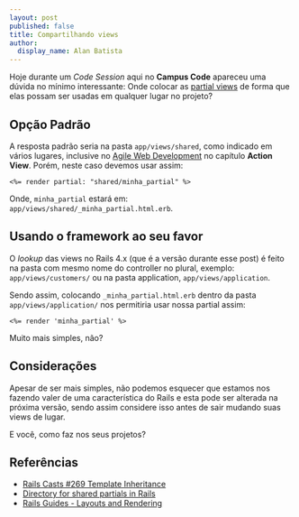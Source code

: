 ```yaml
---
layout: post
published: false
title: Compartilhando views
author:
  display_name: Alan Batista
---
```


Hoje durante um _Code Session_ aqui no __Campus Code__ apareceu uma dúvida no
mínimo interessante: Onde colocar as [partial views][partial_view] de forma que
elas possam ser usadas em qualquer lugar no projeto?

## Opção Padrão

A resposta padrão seria na pasta `app/views/shared`, como indicado em vários
lugares, inclusive no [Agile Web Development][agile_web] no capítulo
__Action View__. Porém, neste caso devemos usar assim:

```
<%= render partial: "shared/minha_partial" %>
```

Onde, `minha_partial` estará em: `app/views/shared/_minha_partial.html.erb`.

## Usando o framework ao seu favor

O _lookup_ das views no Rails 4.x (que é a versão durante esse post) é
feito na pasta com mesmo nome do controller no plural, exemplo:
`app/views/customers/` ou na pasta application, `app/views/application`.

Sendo assim, colocando `_minha_partial.html.erb` dentro da pasta
`app/views/application/` nos permitiria usar nossa partial assim:

```
<%= render 'minha_partial' %>
```

Muito mais simples, não?

## Considerações

Apesar de ser mais simples, não podemos esquecer que estamos nos fazendo valer
de uma característica do Rails e esta pode ser alterada na próxima versão, sendo
assim considere isso antes de sair mudando suas views de lugar.

E você, como faz nos seus projetos?

## Referências

- [Rails Casts #269 Template Inheritance][rails_casts]
- [Directory for shared partials in Rails][thoughtbot]
- [Rails Guides - Layouts and Rendering][guides]



[agile_web]:https://pragprog.com/book/rails4/agile-web-development-with-rails-4
[partial_view]:http://guides.rubyonrails.org/layouts_and_rendering.html#using-partials
[thoughtbot]:https://robots.thoughtbot.com/directory-for-shared-partials-in-rails#current-solution-appviewsapplication-directory
[rails_casts]:http://railscasts.com/episodes/269-template-inheritance?view=asciicast
[guides]:http://guides.rubyonrails.org/layouts_and_rendering.html#using-partials
